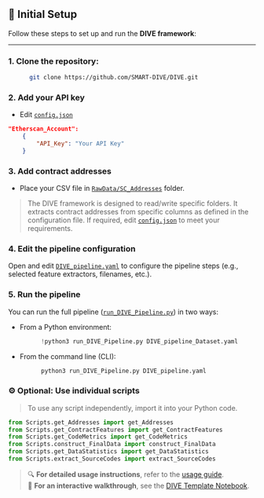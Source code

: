 ## 🔧 Initial Setup

Follow these steps to set up and run the **DIVE framework**:

---

### 1. **Clone the repository:**
```bash
      git clone https://github.com/SMART-DIVE/DIVE.git
```

### 2. **Add your API key**
* Edit [`config.json`](https://github.com/SMART-DIVE/DIVE/blob/main/config.json)
```json
"Etherscan_Account": 
    {
        "API_Key": "Your API Key"
    }
```

### 3. **Add contract addresses**
* Place your CSV file in [`RawData/SC_Addresses`](https://github.com/SMART-DIVE/DIVE/tree/main/RawData/SC_Addresses) folder.

> The DIVE framework is designed to read/write specific folders. It extracts contract addresses from specific columns as defined in the configuration file. If required, edit [`config.json`](https://github.com/SMART-DIVE/DIVE/blob/main/config.json) to meet your requirements.

### 4. **Edit the pipeline configuration**
Open and edit [`DIVE_pipeline.yaml`](https://github.com/SMART-DIVE/DIVE/blob/main/DIVE_pipeline.yaml) to configure the pipeline steps (e.g., selected feature extractors, filenames, etc.).

### 5. **Run the pipeline**
You can run the full pipeline ([`run_DIVE_Pipeline.py`](https://github.com/SMART-DIVE/DIVE/blob/main/run_DIVE_Pipeline.py)) in two ways:
- From a Python environment:
  ```Python
        !python3 run_DIVE_Pipeline.py DIVE_pipeline_Dataset.yaml
  ```
- From the command line (CLI):
  ```bash
        python3 run_DIVE_Pipeline.py DIVE_pipeline.yaml
  ```
### ⚙️ **Optional: Use individual scripts**
> To use any script independently, import it into your Python code.
```python
from Scripts.get_Addresses import get_Addresses
from Scripts.get_ContractFeatures import get_ContractFeatures
from Scripts.get_CodeMetrics import get_CodeMetrics
from Scripts.construct_FinalData import construct_FinalData
from Scripts.get_DataStatistics import get_DataStatistics
from Scripts.extract_SourceCodes import extract_SourceCodes
```
> 🔍 **For detailed usage instructions**, refer to the [usage guide](https://github.com/SMART-DIVE/DIVE/blob/main/Docs/usage.md).  
> 📓 **For an interactive walkthrough**, see the [DIVE Template Notebook](https://github.com/SMART-DIVE/DIVE/blob/main/DIVE.ipynb).
